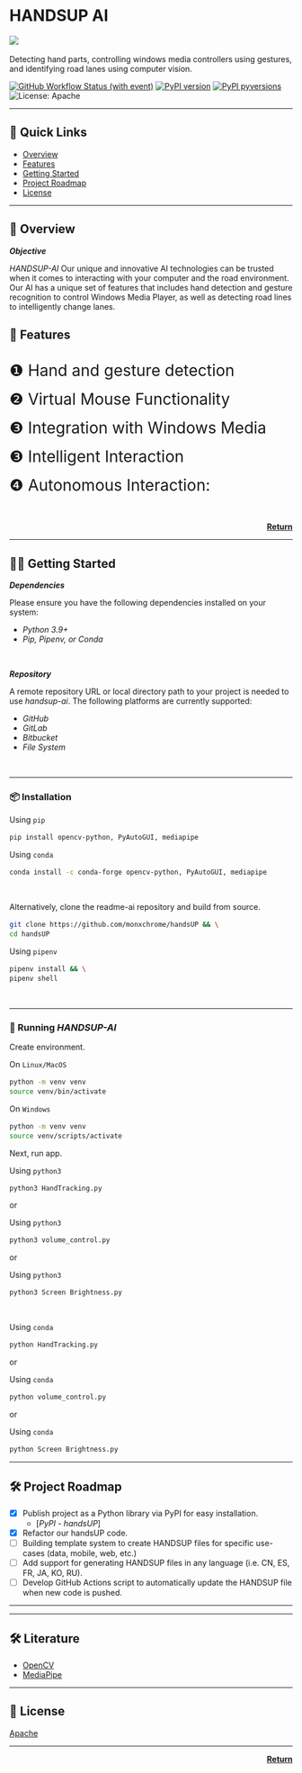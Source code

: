# HANDSUP AI

<img src="https://img.icons8.com/?size=512&id=kTuxVYRKeKEY&format=png" width="100" />

Detecting hand parts, controlling windows media controllers using gestures, and identifying road lanes using computer vision.

[![GitHub Workflow Status (with event)](https://img.shields.io/github/actions/workflow/status/eli64s/readme-ai/.github%2Fworkflows%2Frelease-pipeline.yml?logo=GitHub&label=handsup&color=c125ff)](https://github.com/monxchrome/handsUP)
[![PyPI version](https://img.shields.io/pypi/v/readmeai?color=c125ff)](https://pypi.org/project/pypi-latest/)
[![PyPI pyversions](https://img.shields.io/pypi/pyversions/readmeai.svg?color=c125ff)](https://pypi.python.org/pypi/readmeai/)
![License: Apache](https://img.shields.io/github/license/eli64s/readme-ai?color=c125ff)

---

## 🔗 Quick Links
* [Overview](#-overview)
* [Features](#-features)
* [Getting Started](#-getting-started)
* [Project Roadmap](#-project-roadmap)
* [License](#-license)

---

## 🔭 Overview

***Objective***

<em>HANDSUP-AI</em> Our unique and innovative AI technologies can be trusted when it comes to interacting with your computer and the road environment. Our AI has a unique set of features that includes hand detection and gesture recognition to control Windows Media Player, as well as detecting road lines to intelligently change lanes.<br>

## 🤖 Features

<br>
<div>
<details>
    <summary style="display: flex; align-items: center;">
        <span style="font-size: 2.0em;"> ❶ Hand and gesture detection</span>
    </summary>
    <table>
        <tr>
            <td>
                <h4><i>Project Hand and gesture detection</i></h4>
                <p>
                    ‣ Our AI exhibits high precision in recognizing user hands and dynamic gestures, making Windows Media Player control more intuitive and convenient. Easily adjust volume, switch tracks, and manage multimedia functions with natural hand movements.
                </p>
            </td>
        </tr>
        <tr>
            <td>
                <img src="./public/1.png" alt="badges" />
            </td>
        </tr>
    </table>
</details>
</div>
<br>
<div>
    <details>
        <summary style="display: flex; align-items: center;">
            <span style="font-size: 2.0em;"> ❷ Virtual Mouse Functionality</span>
        </summary>
        <table>
            <tr>
                <td colspan="2">
                    <h4><i>Virtual Mouse Functionality</i></h4>
                </td>
            </tr>
            <tr>
                <td colspan="2">
                    <p>‣ Our AI is equipped with advanced virtual mouse capabilities, allowing users to interact with their computer screens using hand gestures. Navigate through applications, click, and scroll effortlessly in a virtual environment, providing a hands-free and intuitive computing experience.</p>
                </td>
            </tr>
            <tr>
                <td align="center">
                    <img src="./public/1.gif" alt="repository-tree" />
                </td>
            </tr>
        </table>
    </details>
</div>
<br>
<div>
    <details>
        <summary style="display: flex; align-items: center;">
            <span style="font-size: 2.0em;"> ❸ Integration with Windows Media</span>
        </summary>
        <table>
            <tr>
                <td>
                    <h4><i>Integration with Windows Media</i></h4>
                    <p>
                        ‣ Our AI seamlessly integrates with Windows Media Player, ensuring smooth and efficient control of multimedia files. Simple gestures allow you to enjoy your music and videos effortlessly, making the control process more natural.
                    </p>
                </td>
            </tr>
            <tr>
                <td>
                    <img src="./public/3.png" alt="feature-table" />
                </td>
                <td>
                    <img src="./public/4.png" alt="feature-table" />
                </td>
            </tr>
        </table>
    </details>
</div>
<br>
<div>
    <details>
        <summary style="display: flex; align-items: center;">
            <span style="font-size: 2.0em;"> ❸ Intelligent Interaction</span>
        </summary>
        <table>
            <tr>
                <td colspan="2">
                    <h4><i>Intelligent Interaction</i></h4>
                </td>
            </tr>
            <tr>
                <td colspan="2">
                    <p>‣ Our AI is designed to understand and respond to your natural movements, creating a more intuitive and personalized user experience. It adapts to your gestures, providing a dynamic and responsive interaction that feels like second nature.</p>
                </td>
            </tr>
        </table>
    </details>
</div>
<br>
<div>
    <details>
        <summary style="display: flex; align-items: center;">
            <span style="font-size: 2.0em;"> ❹ Autonomous Interaction:</span>
        </summary>
        <table>
            <tr>
                <td colspan="2">
                    <h4><i>Autonomous Interaction:</i></h4>
                </td>
            </tr>
            <tr>
                <td colspan="2">
                    <p>‣ Experience a new level of automation as our AI learns from your behaviors, adapting and anticipating your preferences. This autonomous capability ensures a more personalized and efficient user experience over time.</p>
                    <p>‣ Our AI isn't just a technological advancement; it's a revolutionary companion that seamlessly integrates into your digital world, providing an unparalleled level of convenience, adaptability, and interaction. Embrace the future with our intelligent AI system — your gateway to a more connected and intuitive experience.</p>
                </td>
            </tr>
        </table>
    </details>
</div>
<br>
<br>

<p align="right">
  <a href="#top"><b>Return </b></a>
</p>

---

## 👩‍💻 Getting Started

***Dependencies***

Please ensure you have the following dependencies installed on your system:

- *Python 3.9+*
- *Pip, Pipenv, or Conda*

<br>

***Repository***

A remote repository URL or local directory path to your project is needed to use *handsup-ai*. The following platforms are currently supported:
- *GitHub*
- *GitLab*
- *Bitbucket*
- *File System*

<br>

---

### 📦 Installation

Using `pip`
```bash
pip install opencv-python, PyAutoGUI, mediapipe
```

Using `conda`
```bash
conda install -c conda-forge opencv-python, PyAutoGUI, mediapipe
```

<br>

Alternatively, clone the readme-ai repository and build from source.

```bash
git clone https://github.com/monxchrome/handsUP && \
cd handsUP
```

Using `pipenv`
```bash
pipenv install && \
pipenv shell
```

<br>

---

### 🚀 Running *HANDSUP-AI*

Create environment.

On `Linux/MacOS`
```bash
python -m venv venv
source venv/bin/activate
```

On `Windows`
```bash
python -m venv venv
source venv/scripts/activate
```

Next, run app.

Using `python3`
```bash
python3 HandTracking.py
```

or

Using `python3`
```bash
python3 volume_control.py
```

or

Using `python3`
```bash
python3 Screen Brightness.py
```

<br>

Using `conda`
```bash
python HandTracking.py
```

or

Using `conda`
```bash
python volume_control.py
```

or

Using `conda`
```bash
python Screen Brightness.py
```

---

## 🛠 Project Roadmap

- [X] Publish project as a Python library via PyPI for easy installation.
  - [*PyPI - handsUP*]
- [X] Refactor our handsUP code.
- [ ] Building template system to create HANDSUP files for specific use-cases (data, mobile, web, etc.)
- [ ] Add support for generating HANDSUP files in any language (i.e. CN, ES, FR, JA, KO, RU).
- [ ] Develop GitHub Actions script to automatically update the HANDSUP file when new code is pushed.

---

---

## 🛠 Literature

- [OpenCV](https://docs.opencv.org/4.x/d6/d00/tutorial_py_root.html)
- [MediaPipe](https://developers.google.com/mediapipe/framework/getting_started/python_framework)

---

## 📄 License

[Apache](https://github.com/monxchrome/handsUP/blob/main/LICENSE)

---

<p align="right">
  <a href="#top"><b>Return</b></a>
</p>
